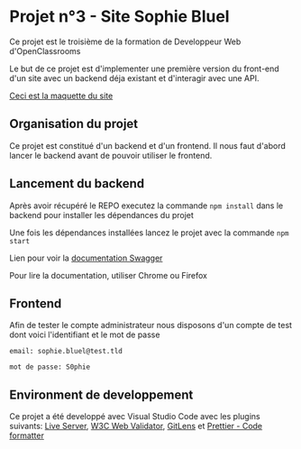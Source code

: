 # Projet n°3 - Site Sophie Bluel

Ce projet est le troisième de la formation de Developpeur Web d'OpenClassrooms

Le but de ce projet est d'implementer une première version du front-end d'un site avec un backend déja existant et d'interagir avec une API.

[Ceci est la maquette du site](https://www.figma.com/file/kfKHknHySoTibZfdolGAX6/Desktop)

## Organisation du projet

Ce projet est constitué d'un backend et d'un frontend.
Il nous faut d'abord lancer le backend avant de pouvoir utiliser le frontend.

## Lancement du backend

Après avoir récupéré le REPO executez la commande `npm install` dans le backend pour installer les dépendances du projet

Une fois les dépendances installées lancez le projet avec la commande `npm start`

Lien pour voir la
[documentation Swagger](http://localhost:5678/api-docs/)

Pour lire la documentation, utiliser Chrome ou Firefox

## Frontend

Afin de tester le compte administrateur nous disposons d'un compte de test dont voici l'identifiant et le mot de passe

```
email: sophie.bluel@test.tld

mot de passe: S0phie
```

## Environment de developpement

Ce projet a été developpé avec Visual Studio Code avec les plugins suivants: [Live Server](https://marketplace.visualstudio.com/items?itemName=ritwickdey.LiveServer), [W3C Web Validator](https://marketplace.visualstudio.com/items?itemName=CelianRiboulet.webvalidator), [GitLens](https://marketplace.visualstudio.com/items?itemName=eamodio.gitlens) et [Prettier - Code formatter](https://marketplace.visualstudio.com/items?itemName=esbenp.prettier-vscode)
